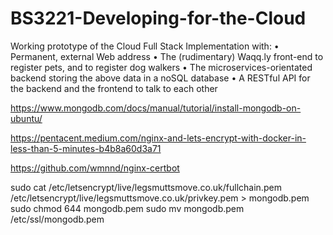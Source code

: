 # BS3221-Developing-for-the-Cloud
Working prototype of the Cloud Full Stack Implementation with: •  Permanent, external Web address • The (rudimentary) Waqq.ly front-end to register pets, and to register dog walkers • The microservices-orientated backend storing the above data in a noSQL database • A RESTful API for the backend and the frontend to talk to each other

https://www.mongodb.com/docs/manual/tutorial/install-mongodb-on-ubuntu/


https://pentacent.medium.com/nginx-and-lets-encrypt-with-docker-in-less-than-5-minutes-b4b8a60d3a71

https://github.com/wmnnd/nginx-certbot

sudo cat /etc/letsencrypt/live/legsmuttsmove.co.uk/fullchain.pem /etc/letsencrypt/live/legsmuttsmove.co.uk/privkey.pem > mongodb.pem
sudo chmod 644 mongodb.pem
sudo mv mongodb.pem /etc/ssl/mongodb.pem

